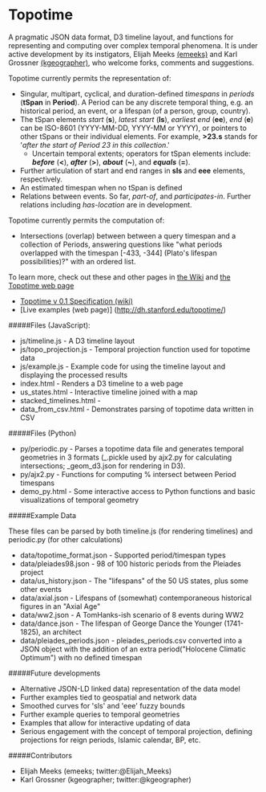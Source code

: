 Topotime
========

A pragmatic JSON data format, D3 timeline layout, and functions for representing and computing over complex temporal phenomena. It is under active development by its instigators, Elijah Meeks [(emeeks)](https://github.com/emeeks) and Karl Grossner [(kgeographer)](https://github.com/kgeographer), who welcome forks, comments and suggestions.


Topotime currently permits the representation of:

* Singular, multipart, cyclical, and duration-defined _timespans_ in _periods_ (**tSpan** in **Period**). A Period can be any discrete temporal thing, e.g. an historical period, an event, or a lifespan (of a person, group, country).
* The tSpan elements _start_ (**s**), _latest start_ (**ls**), _earliest end_ (**ee**), _end_ (**e**) can be ISO-8601 (YYYY-MM-DD, YYYY-MM or YYYY), or pointers to other tSpans or their individual elements. For example, **>23.s** stands for '_after the start of Period 23 in this collection_.' 
  * Uncertain temporal extents; operators for tSpan elements include: **_before_** (**<**), **_after_** (**>**), **_about_** (**~**), and **_equals_** (**=**). 
* Further articulation of start and end ranges in  **sls** and **eee** elements, respectively.
* An estimated timespan when no tSpan is defined
* Relations between events. So far, _part-of_, and _participates-in_. Further relations including _has-location_ are in development.
 
Topotime currently permits the computation of:

* Intersections (overlap) between between a query timespan and a collection of Periods, answering questions like "what periods overlapped with the timespan \[-433, -344\] (Plato's lifespan possibilities)?" with an ordered list.

To learn more, check out these and other pages in [the Wiki](https://github.com/ComputingPlace/topotime/wiki) and [the Topotime web page](dh.stanford.edu/topotime)

* [Topotime v 0.1 Specification (wiki)](https://github.com/ComputingPlace/topotime/wiki/Topotime-v-0.1-specification)
* [Live examples (web page)] (http://dh.stanford.edu/topotime/)

#####Files (JavaScript):

* js/timeline.js - A D3 timeline layout
* js/topo\_projection.js - Temporal projection function used for topotime data
* js/example.js - Example code for using the timeline layout and displaying the processed results
* index.html - Renders a D3 timeline to a web page
* us_states.html - Interactive timeline joined with a map
* stacked_timelines.html - 
* data_from_csv.html - Demonstrates parsing of topotime data written in CSV

#####Files (Python)
* py/periodic.py - Parses a topotime data file and generates temporal geometries in 3 formats (\_.pickle used by ajx2.py for calculating intersections; \_geom_d3.json for rendering in D3).
* py/ajx2.py - Functions for computing % intersect between Period timespans
* demo_py.html - Some interactive access to Python functions and basic visualizations of temporal geometry

#####Example Data

These files can be parsed by both timeline.js (for rendering timelines) and periodic.py (for other calculations)
* data/topotime_format.json - Supported period/timespan types
* data/pleiades98.json - 98 of 100 historic periods from the Pleiades project
* data/us_history.json - The "lifespans" of the 50 US states, plus some other events
* data/axial.json - Lifespans of (somewhat) contemporaneous historical figures in an "Axial Age"
* data/ww2.json - A TomHanks-ish scenario of 8 events during WW2
* data/dance.json - The lifespan of George Dance the Younger (1741-1825), an architect
* data/pleiades\_periods.json - pleiades\_periods.csv converted into a JSON object with the addition of an extra period("Holocene Climatic Optimum") with no defined timespan


#####Future developments
* Alternative JSON-LD linked data) representation of the data model
* Further examples tied to geospatial and network data
* Smoothed curves for 'sls' and 'eee' fuzzy bounds
* Further example queries to temporal geometries
* Examples that allow for interactive updating of data
* Serious engagement with the concept of temporal projection, defining projections for reign periods, Islamic calendar, BP, etc.

#####Contributors
* Elijah Meeks (emeeks; twitter:@Elijah_Meeks)
* Karl Grossner (kgeographer; twitter:@kgeographer)
